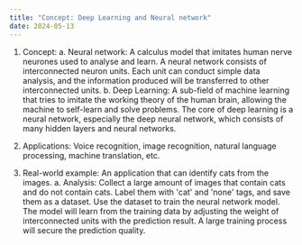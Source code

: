 ```yaml
---
title: "Concept: Deep Learning and Neural network"
date: 2024-05-13
---
```


1. Concept:
   a. Neural network: A calculus model that imitates human nerve neurones used to analyse and learn. A neural network consists of interconnected neuron units. Each unit can conduct simple data analysis, and the information produced will be transferred to other interconnected units. 
   b. Deep Learning: A sub-field of machine learning that tries to imitate the working theory of the human brain, allowing the machine to self-learn and solve problems. The core of deep learning is a neural network, especially the deep neural network, which consists of many hidden layers and neural networks.

2. Applications: Voice recognition, image recognition, natural language processing, machine translation, etc.
   
3. Real-world example: An application that can identify cats from the images.
   a. Analysis: Collect a large amount of images that contain cats and do not contain cats. Label them with 'cat' and 'none' tags, and save them as a dataset. Use the dataset to train the neural network model. The model will learn from the training data by adjusting the weight of interconnected units with the prediction result. A large training process will secure the prediction quality.
